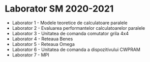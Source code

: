 # Laborator SM 2020-2021

* Laborator 1 - Modele teoretice de calculatoare paralele
* Laborator 2 - Evaluarea performantelor calculatoarelor paralele
* Laborator 3 - Unitatea de comanda comutator grila 4x4
* Laborator 4 - Reteaua Benes
* Laborator 5 - Reteaua Omega
* Laborator 6 - Unitatea de comanda a dispozitivului CWPRAM
* Laborator 7 - MPI
